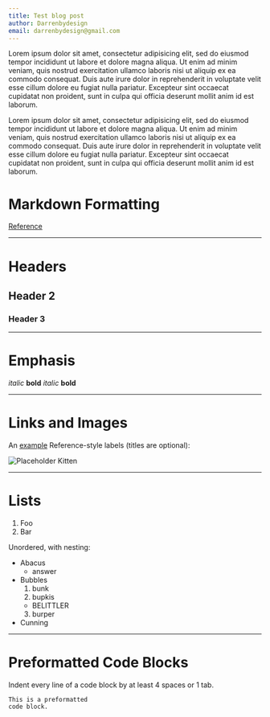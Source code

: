 ```yaml
---
title: Test blog post
author: Darrenbydesign
email: darrenbydesign@gmail.com
---
```


Lorem ipsum dolor sit amet, consectetur adipisicing elit, sed do eiusmod tempor incididunt ut labore et dolore magna aliqua. Ut enim ad minim veniam, quis nostrud exercitation ullamco laboris nisi ut aliquip ex ea commodo consequat. Duis aute irure dolor in reprehenderit in voluptate velit esse cillum dolore eu fugiat nulla pariatur. Excepteur sint occaecat cupidatat non proident, sunt in culpa qui officia deserunt mollit anim id est laborum.

Lorem ipsum dolor sit amet, consectetur adipisicing elit, sed do eiusmod tempor incididunt ut labore et dolore magna aliqua. Ut enim ad minim veniam, quis nostrud exercitation ullamco laboris nisi ut aliquip ex ea commodo consequat. Duis aute irure dolor in reprehenderit in voluptate velit esse cillum dolore eu fugiat nulla pariatur. Excepteur sint occaecat cupidatat non proident, sunt in culpa qui officia deserunt mollit anim id est laborum.

# Markdown Formatting

[Reference](http://daringfireball.net/projects/markdown/syntax)

---

# Headers

## Header 2

### Header 3

---

# Emphasis

*italic* **bold**
_italic_ __bold__

---

# Links and Images

An [example](http://url.com/ "Title") Reference-style labels (titles are optional):

![Placeholder Kitten](http://placekitten.com/200/300)

---

# Lists

1. Foo
2. Bar

Unordered, with nesting:

* Abacus
  * answer
* Bubbles
  1. bunk
  2. bupkis
    * BELITTLER
  3. burper
* Cunning

---

# Preformatted Code Blocks

Indent every line of a code block by at least 4 spaces or 1 tab.

    This is a preformatted
    code block.
